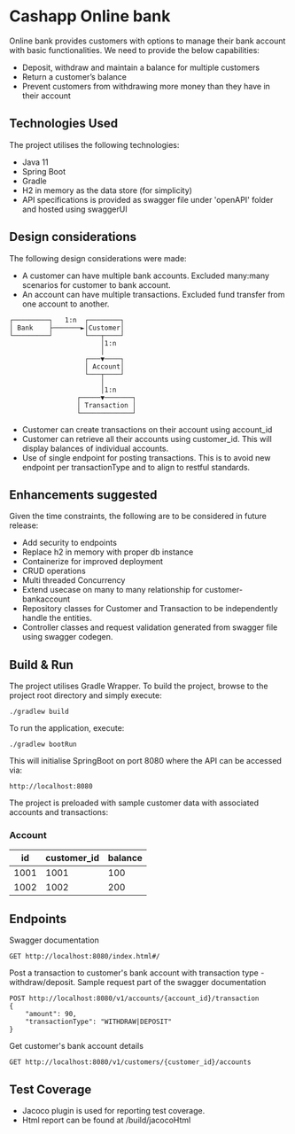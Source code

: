 # Cashapp Online bank
Online bank provides customers with options to manage their bank account with basic functionalities.
We need to provide the below capabilities:
* Deposit, withdraw and maintain a balance for multiple customers
* Return a customer’s balance 
* Prevent customers from withdrawing more money than they have in their account

## Technologies Used

The project utilises the following technologies:
- Java 11
- Spring Boot
- Gradle
- H2 in memory as the data store (for simplicity)
- API specifications is provided as swagger file under 'openAPI' folder and hosted using swaggerUI

## Design considerations
The following design considerations were made:
- A customer can have multiple bank accounts. Excluded many:many scenarios for customer to bank account.
- An account can have multiple transactions. Excluded fund transfer from one account to another.
```
┌─────────┐   1:n  ┌────────┐
│ Bank    ├───────►│Customer│
└─────────┘        └───┬────┘
                       │1:n
                       │
                   ┌───▼────┐
                   │ Account│
                   └───┬────┘
                       │
                       │1:n
                 ┌─────▼───────┐
                 │ Transaction │
                 └─────────────┘
```
- Customer can create transactions on their account using account_id
- Customer can retrieve all their accounts using customer_id. This will display balances of individual accounts.
- Use of single endpoint for posting transactions. This is to avoid new endpoint per transactionType 
    and to align to restful standards.

## Enhancements suggested
Given the time constraints, the following are to be considered in future release:
- Add security to endpoints
- Replace h2 in memory with proper db instance
- Containerize for improved deployment
- CRUD operations
- Multi threaded Concurrency
- Extend usecase on many to many relationship for customer-bankaccount
- Repository classes for Customer and Transaction to be independently handle the entities.
- Controller classes and request validation generated from swagger file using swagger codegen.

## Build & Run
The project utilises Gradle Wrapper.
To build the project, browse to the project root directory and simply execute:
```
./gradlew build
```
To run the application, execute:
```
./gradlew bootRun
```
This will initialise SpringBoot on port 8080 where the API can be accessed via:
```
http://localhost:8080
```

The project is preloaded with sample customer data with associated accounts and transactions:

### Account
| id | customer_id | balance |
| --- | --- | --- |
| 1001   | 1001 | 100 |
| 1002   | 1002 | 200 |

## Endpoints

Swagger documentation
```
GET http://localhost:8080/index.html#/
```

Post a transaction to customer's bank account with transaction type - withdraw/deposit. 
Sample request part of the swagger documentation
```shell
POST http://localhost:8080/v1/accounts/{account_id}/transaction
{
    "amount": 90,
    "transactionType": "WITHDRAW|DEPOSIT"
}
```
Get customer's bank account details
```shell
GET http://localhost:8080/v1/customers/{customer_id}/accounts
```
## Test Coverage

- Jacoco plugin is used for reporting test coverage. 
- Html report can be found at /build/jacocoHtml


